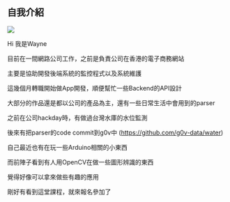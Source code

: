 ## 自我介紹

![](https://fbcdn-sphotos-g-a.akamaihd.net/hphotos-ak-xfa1/t31.0-8/1907884_10152279454311727_7669197674284834884_o.jpg)

Hi 我是Wayne

目前在一間網路公司工作，之前是負責公司在香港的電子商務網站

主要是協助開發後端系統的監控程式以及系統維護

這幾個月轉職開始做App開發，順便幫忙一些Backend的API設計


大部分的作品還是都以公司的產品為主，還有一些日常生活中會用到的parser

之前在公司hackday時，有做過台灣水庫的水位監測

後來有把parser的code commit到g0v中 (https://github.com/g0v-data/water)

自己最近也有在玩一些Arduino相關的小東西

而前陣子看到有人用OpenCV在做一些圖形辨識的東西

覺得好像可以拿來做些有趣的應用

剛好有看到這堂課程，就來報名參加了
